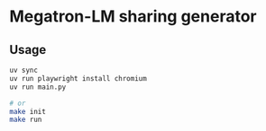 # Megatron-LM sharing generator

## Usage

```bash
uv sync
uv run playwright install chromium
uv run main.py

# or
make init
make run
```
